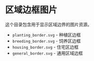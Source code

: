 # 区域边框图片

这个目录包含用于显示区域边界的图片资源。

- `planting_border.svg` - 种植区边框
- `breeding_border.svg` - 饲养区边框
- `housing_border.svg` - 住宅区边框
- `general_border.svg` - 通用区域边框